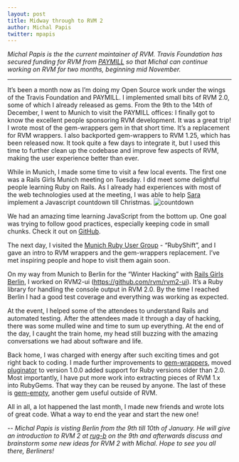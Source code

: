 ```yaml
---
layout: post
title: Midway through to RVM 2
author: Michal Papis
twitter: mpapis
---
```


*Michal Papis is the the current maintainer of RVM. Travis Foundation has secured funding for RVM from [PAYMILL](Paymill.com) so that Michal can continue working on RVM for two months, beginning mid November.*

---

It’s been a month now as I’m doing my Open Source work under the wings of the Travis Foundation and PAYMILL. I implemented small bits of RVM 2.0, some of which I already released as gems. From the 9th to the 14th of December, I went to Munich to visit the PAYMILL offices: I finally got to know the excellent people sponsoring RVM development. It was a great trip! I wrote most of the gem-wrappers gem in that short time. It’s a replacement for RVM wrappers. I also backported gem-wrappers to RVM 1.25, which has been released now. It took quite a few days to integrate it, but I used this time to further clean up the codebase and improve few aspects of RVM, making the user experience better than ever.

While in Munich, I made some time to visit a few local events. The first one was a Rails Girls Munich meeting on Tuesday. I did meet some delightful people learning Ruby on Rails. As I already had experiences with most of the web technologies used at the meeting, I was able to help [Sara](http://twitter.com/sareg0) implement a Javascript countdown till Christmas. 
![countdown](https://f.cloud.github.com/assets/1711357/1877372/e24f7116-7924-11e3-966c-73309dcfdb64.png)

We had an amazing time learning JavaScript from the bottom up. One goal was trying to follow good practices, especially keeping code in small chunks. Check it out on [GitHub](https://github.com/sareg0/Christmas-Counter).

The next day, I visited the [Munich Ruby User Group](http://munich.rubyshift.org/) - “RubyShift”, and I gave an intro to RVM wrappers and the gem-wrappers replacement. I’ve met inspiring people and hope to visit them again soon. 

On my way from Munich to Berlin for the “Winter Hacking” with [Rails Girls Berlin](http://railsgirlsberlinb.de), I worked on RVM2-ui (https://github.com/rvm/rvm2-ui). It’s a Ruby library for handling the console output in RVM 2.0. By the time I reached Berlin I had a good test coverage and everything was working as expected.

At the event, I helped some of the attendees to understand Rails and automated testing. After the attendees made it through a day of hacking, there was some mulled wine and time to sum up everything. At the end of the day, I caught the train home, my head still buzzing with the amazing conversations we had about software and life. 

Back home, I was charged with energy after such exciting times and got right back to coding. I made further improvements to [gem-wrappers](https://github.com/rvm/gem-wrappers), moved [pluginator](https://github.com/rvm/pluginator) to version 1.0.0 added support for Ruby versions older than 2.0. Most importantly, I have put more work into extracting pieces of RVM 1.x into RubyGems. That way they can be reused by anyone. The last of these is [gem-empty](https://github.com/rvm/gem-empty), another gem useful outside of RVM.


All in all, a lot happened the last month, I made new friends and wrote lots of great code. What a way to end the year and start the new one!

--
*Michal Papis is visting Berlin from the 9th till 10th of January. He will give an introduction to RVM 2 at [rug-b](http://berlin.onruby.de/) on the 9th and afterwards discuss and brainstorm some new ideas for RVM 2 with Michal. Hope to see you all there, Berliners!*

